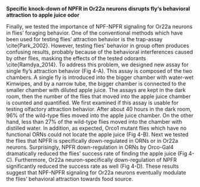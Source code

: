 **Specific knock-down of NPFR in Or22a neurons disrupts fly‘s behavioral attraction to apple juice odor**

Finally, we tested the importance of NPF-NPFR signaling for Or22a neurons in flies’ foraging behavior. One of the conventional methods which have been used for testing flies’ attraction behavior is the trap-assay \cite{Park_2002}. However, testing flies’ behavior in group often produces confusing results, probably because of the behavioral interferences caused by other flies, masking the effects of the tested odorants \cite{Ramdya_2014}.
To address this problem, we designed new assay for single fly’s attraction behavior (Fig 4-A). This assay is composed of the two chambers. A single fly is introduced into the bigger chamber with water-wet Kimwipes, and by a narrow tube, the bigger chamber is connected to the smaller chamber with diluted apple juice. The assays are kept in the dark room, then the number of the flies that moved into the apple juice chamber is counted and quantified. 
We first examined if this assay is usable for testing olfactory attraction behavior. After about 40 hours in the dark room, 96% of the wild-type flies moved into the apple juice chamber. On the other hand, less than 27% of the wild-type flies moved into the chamber with distilled water. In addition, as expected, Orco1 mutant flies which have no functional ORNs could not locate the apple juice (Fig 4-B).
Next we tested the flies that NPFR is specifically down-regulated in ORNs or in Or22a neurons. Surprisingly, NPFR down-regulation in ORNs by Orco-Gal4 dramatically reduced the flies’ success rate of finding the apple juice (Fig 4-C). Furthermore, Or22a neuron-specifically down-regulation of NPFR significantly reduced the success rate as well (Fig 4-D). These results suggest that NPF-NPFR signaling for Or22a neurons eventually modulate the flies’ behavioral attraction towards food source.

